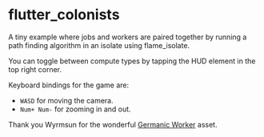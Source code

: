 # flutter_colonists

A tiny example where jobs and workers are paired together by running a path finding algorithm in
an isolate using flame_isolate.

You can toggle between compute types by tapping the HUD element in the top right corner.

Keyboard bindings for the game are:

- `WASD` for moving the camera.
- `Num+ Num-` for zooming in and out.


Thank you Wyrmsun for the wonderful
[Germanic Worker](https://opengameart.org/content/germanic-worker) asset.
